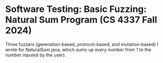 # Software Testing: Basic Fuzzing: Natural Sum Program (CS 4337 Fall 2024)

Three fuzzers (generation-based, protocol-based, and mutation-based) I wrote for NaturalSum.java, which sums up every number from 1 to the number inputed by the user).
